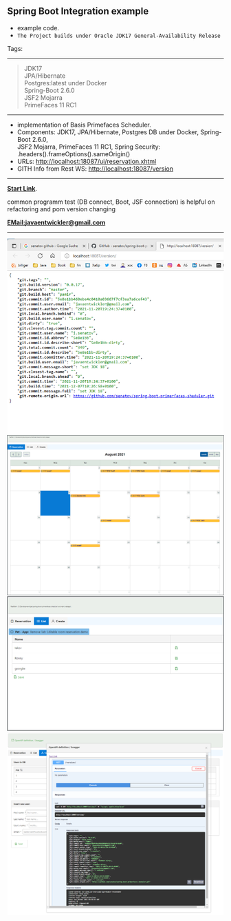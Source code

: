 ## Spring Boot Integration example

- example code.
- `The Project builds under Oracle JDK17 General-Availability Release`

Tags:
****
> JDK17 <br>
> JPA/Hibernate <br>
> Postgres:latest under Docker<br>
> Spring-Boot 2.6.0<br>
> JSF2 Mojarra <br>
> PrimeFaces 11 RC1<br>
***
- implementation of Basis Primefaces Scheduler.
- Components: JDK17, JPA/Hibernate, Postgres DB under Docker, Spring-Boot 2.6.0, <br> JSF2 Mojarra, PrimeFaces 11 RC1, Spring Security: .headers().frameOptions().sameOrigin()
- URLs: [http://localhost:18087/ui/reservation.xhtml](http://localhost:18087/ui/reservation.xhtml)
- GITH Info from Rest WS: [http://localhost:18087/version](http://localhost:18087/version)
***
**[Start Link](http://localhost:18087/ui/reservation.xhtml)**.

common programm test (DB connect, Boot, JSF connection) is helpful on <br>
refactoring and pom version changing

**[EMail:javaentwickler@gmail.com](mailto://javaentwickler@gmail.com)**
***
![image1](doc/version_sshot.png "current version of app")
![image1](doc/reservation.png "Image #1")
![image1](doc/list.png "Image #2")
![image1](doc/cewate.png "Image #3")

